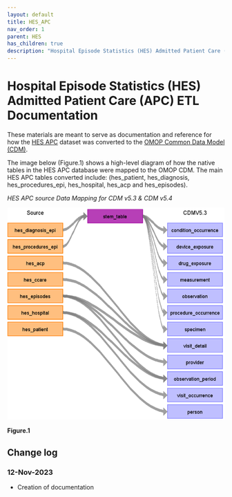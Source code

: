```yaml
---
layout: default
title: HES_APC
nav_order: 1
parent: HES
has_children: true
description: "Hospital Episode Statistics (HES) Admitted Patient Care (APC) ETL Documentation"
---
```


# Hospital Episode Statistics (HES) Admitted Patient Care (APC) ETL Documentation

These materials are meant to serve as documentation and reference for how the [HES APC](https://digital.nhs.uk/data-and-information/publications/statistical/hospital-admitted-patient-care-activity) dataset was converted to the [OMOP Common Data Model (CDM)](https://ohdsi.github.io/CommonDataModel/).

The image below (Figure.1) shows a high-level diagram of how the native tables in the HES APC database were mapped to the OMOP CDM. The main HES APC tables converted include: (hes_patient, hes_diagnosis, hes_procedures_epi, hes_hospital, hes_acp and hes_episodes).

*HES APC source Data Mapping for CDM v5.3 & CDM v5.4*

![](images/image1.png)

**Figure.1**

## Change log

### 12-Nov-2023
- Creation of documentation